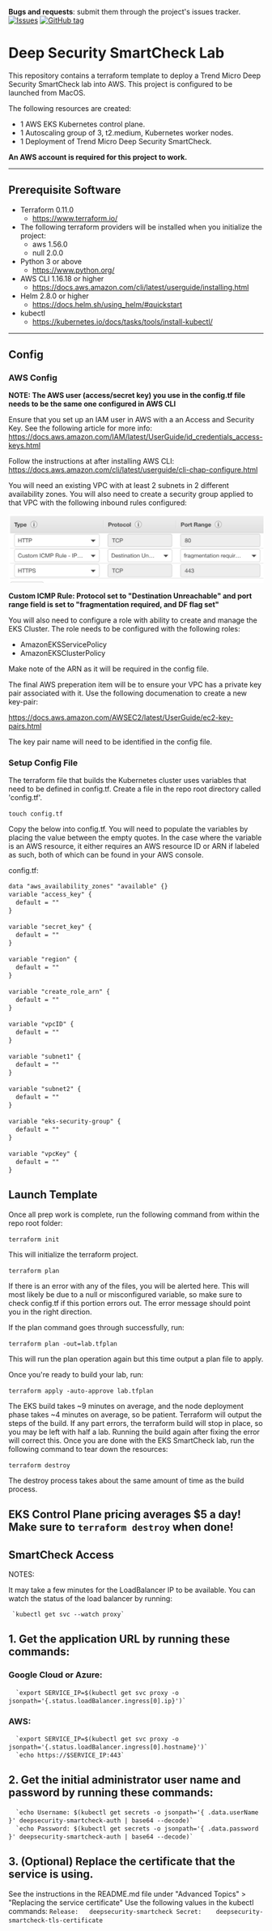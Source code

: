 __Bugs and requests__: submit them through the project's issues tracker.<br>
[![Issues](https://img.shields.io/github/issues/robmaynardjr/SmartCheck-Terraform-Lab.svg)]( https://github.com/robmaynardjr/SmartCheck-Terraform-Lab/issues ) [![GitHub tag](https://img.shields.io/github/tag-date/robmaynardjr/SmartCheck-Terraform-Lab.svg)](https://github.com/robmaynardjr/SmartCheck-Terraform-Lab/tags/)




# **Deep Security SmartCheck Lab**

This repository contains a terraform template to deploy a Trend Micro Deep Security SmartCheck lab into AWS. This project is configured to be launched from MacOS.

The following resources are created:
- 1 AWS EKS Kubernetes control plane.
- 1 Autoscaling group of 3, t2.medium, Kubernetes worker nodes.
- 1 Deployment of Trend Micro Deep Security SmartCheck.

**An AWS account is required for this project to work.**

---
## **Prerequisite Software**

- Terraform 0.11.0
  - https://www.terraform.io/
- The following terraform providers will be installed when you initialize the project:
  - aws 1.56.0
  - null 2.0.0
- Python 3 or above
  - https://www.python.org/
- AWS CLI 1.16.18 or higher
  - https://docs.aws.amazon.com/cli/latest/userguide/installing.html
- Helm 2.8.0 or higher
  - https://docs.helm.sh/using_helm/#quickstart
- kubectl
  - https://kubernetes.io/docs/tasks/tools/install-kubectl/

---

## Config


### AWS Config

**NOTE: The AWS user (access/secret key) you use in the config.tf file needs to be the same one configured in AWS CLI**

Ensure that you set up an IAM user in AWS with a an Access and Security Key. See the following article for more info: https://docs.aws.amazon.com/IAM/latest/UserGuide/id_credentials_access-keys.html


Follow the instructions at after installing AWS CLI:
https://docs.aws.amazon.com/cli/latest/userguide/cli-chap-configure.html

You will need an existing VPC with at least 2 subnets in 2 different availability zones. You will also need to create a security group applied to that VPC with the following inbound rules configured:

![](/img/sgrules.jpg)


**Custom ICMP Rule: Protocol set to "Destination Unreachable" and port range field is set to "fragmentation required, and DF flag set"**

You will also need to configure a role with ability to create and manage the EKS Cluster. The role needs to be configured with the following roles:

- AmazonEKSServicePolicy
- AmazonEKSClusterPolicy

Make note of the ARN as it will be required in the config file.

The final AWS preperation item will be to ensure your VPC has a private key pair associated with it. Use the following documenation to create a new key-pair:

https://docs.aws.amazon.com/AWSEC2/latest/UserGuide/ec2-key-pairs.html

The key pair name will need to be identified in the config file.


### Setup Config File

The terraform file that builds the Kubernetes cluster uses variables that need to be defined in config.tf. Create a file in the repo root directory called 'config.tf'.

`touch config.tf`

Copy the below into config.tf. You will need to populate the variables by placing the value between the empty quotes. In the case where the variable is an AWS resource, it either requires an AWS resource ID or ARN if labeled as such, both of which can be found in your AWS console.

config.tf:
```
data "aws_availability_zones" "available" {}
variable "access_key" {
  default = ""
}

variable "secret_key" {
  default = ""
}

variable "region" {
  default = ""
}

variable "create_role_arn" {
  default = ""
}

variable "vpcID" {
  default = ""
}

variable "subnet1" {
  default = ""
}

variable "subnet2" {
  default = ""
}

variable "eks-security-group" {
  default = ""
}

variable "vpcKey" {
  default = ""  
}
```

## Launch Template

Once all prep work is complete, run the following command from within the repo root folder:

`terraform init`

This will initialize the terraform project. 

`terraform plan`

If there is an error with any of the files, you will be alerted here. This will most likely be due to a null or misconfigured variable, so make sure to check config.tf if this portion errors out. The error message should point you in the right direction.

If the plan command goes through successfully, run:

`terraform plan -out=lab.tfplan`

This will run the plan operation again but this time output a plan file to apply.

Once you're ready to build your lab, run:

`terraform apply -auto-approve lab.tfplan`

The EKS build takes ~9 minutes on average, and the node deployment phase takes ~4 minutes on average, so be patient. Terraform will output the steps of the build. If any part errors, the terraform build will stop in place, so you may be left with half a lab. Running the build again after fixing the error will correct this. Once you are done with the EKS SmartCheck lab, run the following command to tear down the resources:

`terraform destroy`

The destroy process takes about the same amount of time as the build process.

## **EKS Control Plane pricing averages $5 a day! Make sure to `terraform destroy` when done!**

## SmartCheck Access

NOTES:

It may take a few minutes for the LoadBalancer IP to be available.
You can watch the status of the load balancer by running:

     `kubectl get svc --watch proxy`

## 1. Get the application URL by running these commands:
###    Google Cloud or Azure:
      `export SERVICE_IP=$(kubectl get svc proxy -o jsonpath='{.status.loadBalancer.ingress[0].ip}')`
###    AWS:
      `export SERVICE_IP=$(kubectl get svc proxy -o jsonpath='{.status.loadBalancer.ingress[0].hostname}')`
      `echo https://$SERVICE_IP:443`

## 2. Get the initial administrator user name and password by running these commands:

      `echo Username: $(kubectl get secrets -o jsonpath='{ .data.userName }' deepsecurity-smartcheck-auth | base64 --decode)`
      `echo Password: $(kubectl get secrets -o jsonpath='{ .data.password }' deepsecurity-smartcheck-auth | base64 --decode)`

## 3. (Optional) Replace the certificate that the service is using. 
See the instructions in the README.md file under "Advanced Topics" > "Replacing the
service certificate" Use the following values in the kubectl commands:
     ```
     Release:   deepsecurity-smartcheck
     Secret:    deepsecurity-smartcheck-tls-certificate
     ```